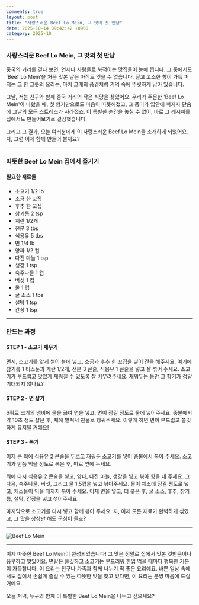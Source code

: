 ```yaml
---
comments: true
layout: post
title: "사랑스러운 Beef Lo Mein, 그 맛의 첫 만남"
date: 2025-10-14 09:42:42 +0900
category: 2025-10
---
```


### 사랑스러운 Beef Lo Mein, 그 맛의 첫 만남

중국의 거리를 걷다 보면, 언제나 사람들로 북적이는 맛집들이 눈에 띕니다. 그 중에서도 ‘Beef Lo Mein’을 처음 맛본 날은 아직도 잊을 수 없습니다. 짙고 고소한 향이 가득 퍼지는 그 한 그릇의 요리는, 마치 그때의 풍경처럼 기억 속에 뚜렷하게 남아 있습니다. 

그날, 저는 친구와 함께 중국 거리의 작은 식당을 찾았어요. 우리가 주문한 'Beef Lo Mein'이 나왔을 때, 첫 향기만으로도 마음이 따뜻해졌고, 그 풍미가 입안에 퍼지자 단숨에 그날의 모든 스트레스가 사라졌죠. 이 특별한 순간을 놓칠 수 없어, 바로 그 레시피를 집에서도 만들어보기로 결심했습니다.

그리고 그 결과, 오늘 여러분에게 이 사랑스러운 Beef Lo Mein을 소개하게 되었어요. 자, 그럼 이제 함께 만들어 볼까요?

---

### 따뜻한 Beef Lo Mein 집에서 즐기기

#### 필요한 재료들

- 소고기 1/2 lb
- 소금 한 꼬집
- 후추 한 꼬집
- 참기름 2 tsp
- 계란 1/2개
- 전분 3 tbs
- 식용유 5 tbs
- 면 1/4 lb
- 양파 1/2 컵
- 다진 마늘 1 tsp
- 생강 1 tsp
- 숙주나물 1 컵
- 버섯 1 컵
- 물 1 컵
- 굴 소스 1 tbs
- 설탕 1 tsp
- 간장 1 tsp

---

### 만드는 과정

#### STEP 1 - 소고기 재우기

먼저, 소고기를 얇게 썰어 볼에 넣고, 소금과 후추 한 꼬집을 넣어 간을 해주세요. 여기에 참기름 1 티스푼과 계란 1/2개, 전분 3 큰술, 식용유 1 큰술을 넣고 잘 섞어 주세요. 소고기가 부드럽고 맛있게 재워질 수 있도록 잘 버무려주세요. 재워두는 동안 그 향기가 정말 기대되지 않나요?

#### STEP 2 - 면 삶기

6쿼트 크기의 냄비에 물을 끓여 면을 넣고, 면이 잠길 정도로 물에 넣어주세요. 중불에서 약 10초 정도 삶은 후, 체에 밭쳐서 찬물로 헹궈주세요. 이렇게 하면 면이 부드럽고 쫄깃하게 유지될 거예요!

#### STEP 3 - 볶기

이제 큰 웍에 식용유 2 큰술을 두르고 재워둔 소고기를 넣어 중불에서 볶아 주세요. 소고기가 반쯤 익을 정도로 볶은 후, 따로 옆에 두세요.

웍에 다시 식용유 2 큰술을 넣고, 양파, 다진 마늘, 생강을 넣고 볶아 향을 내 주세요. 그다음, 숙주나물, 버섯, 그리고 물 1.5컵을 넣고 볶아주세요. 물이 채소에 잠길 정도로 넣고, 채소들이 익을 때까지 볶아 주세요. 이제 면을 넣고, 더 볶은 후, 굴 소스, 후추, 참기름, 설탕, 간장을 넣고 섞어주세요.

마지막으로 소고기를 다시 넣고 함께 볶아 주세요. 자, 이제 모든 재료가 완벽하게 섞였고, 그 맛을 상상만 해도 군침이 돌죠?

---

![Beef Lo Mein](https://www.themealdb.com/images/media/meals/1529444830.jpg)

---

이제 따뜻한 Beef Lo Mein이 완성되었습니다! 그 맛은 정말로 집에서 맛본 것만큼이나 풍부하고 맛있어요. 면발은 쫄깃하고 소고기는 부드러워 한입 먹을 때마다 행복한 기분이 가득합니다. 이 요리는 친구나 가족과 함께 나누기 딱 좋은 요리예요. 바쁜 일상 속에서도 집에서 손쉽게 즐길 수 있는 따뜻한 맛을 찾고 있다면, 이 요리는 분명 마음에 드실 거예요.

오늘 저녁, 누구와 함께 이 특별한 Beef Lo Mein을 나누고 싶으세요?